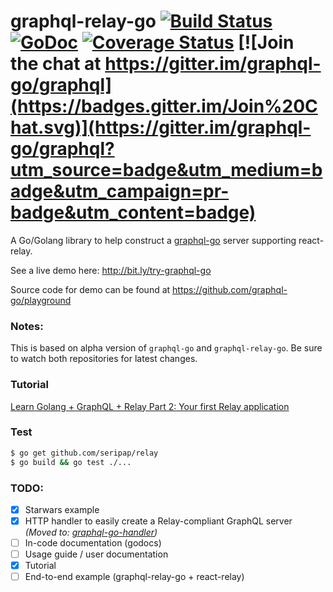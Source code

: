 # graphql-relay-go [![Build Status](https://travis-ci.org/graphql-go/relay.svg)](https://travis-ci.org/graphql-go/relay) [![GoDoc](https://godoc.org/graphql-go/relay?status.svg)](https://godoc.org/github.com/seripap/relay) [![Coverage Status](https://coveralls.io/repos/graphql-go/relay/badge.svg?branch=master&service=github)](https://coveralls.io/github/graphql-go/relay?branch=master) [![Join the chat at https://gitter.im/graphql-go/graphql](https://badges.gitter.im/Join%20Chat.svg)](https://gitter.im/graphql-go/graphql?utm_source=badge&utm_medium=badge&utm_campaign=pr-badge&utm_content=badge)

A Go/Golang library to help construct a [graphql-go](https://github.com/graphql-go/graphql) server supporting react-relay.

See a live demo here: http://bit.ly/try-graphql-go

Source code for demo can be found at https://github.com/graphql-go/playground

### Notes:
This is based on alpha version of `graphql-go` and `graphql-relay-go`. 
Be sure to watch both repositories for latest changes.

### Tutorial
[Learn Golang + GraphQL + Relay Part 2: Your first Relay application]( https://wehavefaces.net/learn-golang-graphql-relay-2-a56cbcc3e341)

### Test
```bash
$ go get github.com/seripap/relay
$ go build && go test ./...
```

### TODO:
- [x] Starwars example
- [x] HTTP handler to easily create a Relay-compliant GraphQL server _(Moved to: [graphql-go-handler](https://github.com/graphql-go/handler))_
- [ ] In-code documentation (godocs)
- [ ] Usage guide / user documentation
- [x] Tutorial
- [ ] End-to-end example (graphql-relay-go + react-relay)
